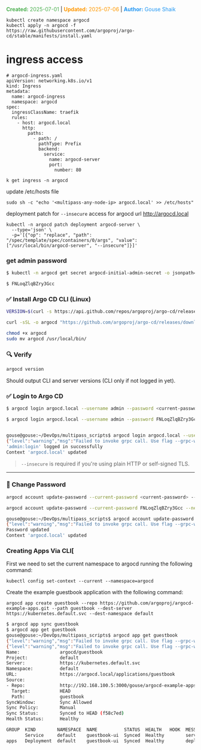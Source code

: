 <span style="color:#4caf50;"><b>Created:</b> 2025-07-01</span> | <span style="color:#ff9800;"><b>Updated:</b> 2025-07-06</span> | <span style="color:#2196f3;"><b>Author:</b> Gouse Shaik</span>
```
kubectl create namespace argocd
kubectl apply -n argocd -f https://raw.githubusercontent.com/argoproj/argo-cd/stable/manifests/install.yaml
```

# ingress access 
```
# argocd-ingress.yaml
apiVersion: networking.k8s.io/v1
kind: Ingress
metadata:
  name: argocd-ingress
  namespace: argocd
spec:
  ingressClassName: traefik
  rules:
    - host: argocd.local
      http:
        paths:
          - path: /
            pathType: Prefix
            backend:
              service:
                name: argocd-server
                port:
                  number: 80
```

```
k get ingress -n argocd
```

update /etc/hosts file
```
sudo sh -c "echo '<multipass-any-node-ip> argocd.local' >> /etc/hosts"
```

deployment patch for `--insecure` access for argocd url http://argocd.local
```
kubectl -n argocd patch deployment argocd-server \
  --type='json' \
  -p='[{"op": "replace", "path": "/spec/template/spec/containers/0/args", "value": ["/usr/local/bin/argocd-server", "--insecure"]}]'
```

### get admin password
```bash
$ kubectl -n argocd get secret argocd-initial-admin-secret -o jsonpath="{.data.password}" | base64 -d && echo

$ FNLoqZlqBZry3Gcc
```

### ✅ Install Argo CD CLI (Linux)

```bash
VERSION=$(curl -s https://api.github.com/repos/argoproj/argo-cd/releases/latest | grep tag_name | cut -d '"' -f 4)

curl -sSL -o argocd "https://github.com/argoproj/argo-cd/releases/download/${VERSION}/argocd-linux-amd64"

chmod +x argocd
sudo mv argocd /usr/local/bin/
```

### 🔍 Verify

```bash
argocd version
```

Should output CLI and server versions (CLI only if not logged in yet).

### ✅ Login to Argo CD

```bash
$ argocd login argocd.local --username admin --password <current-password> --insecure

$ argocd login argocd.local --username admin --password FNLoqZlqBZry3Gcc --insecure


gouse@gouse:~/DevOps/multipass_scripts$ argocd login argocd.local --username admin --password FNLoqZlqBZry3Gcc --insecure
{"level":"warning","msg":"Failed to invoke grpc call. Use flag --grpc-web in grpc calls. To avoid this warning message, use flag --grpc-web.","time":"2025-06-30T22:28:33+03:00"}
'admin:login' logged in successfully
Context 'argocd.local' updated
```

> `--insecure` is required if you're using plain HTTP or self-signed TLS.

---

### 🔐 Change Password

```bash
argocd account update-password --current-password <current-password> --new-password <new-password>

argocd account update-password --current-password FNLoqZlqBZry3Gcc --new-password admin123

gouse@gouse:~/DevOps/multipass_scripts$ argocd account update-password --current-password FNLoqZlqBZry3Gcc --new-password admin123
{"level":"warning","msg":"Failed to invoke grpc call. Use flag --grpc-web in grpc calls. To avoid this warning message, use flag --grpc-web.","time":"2025-06-30T22:29:33+03:00"}
Password updated
Context 'argocd.local' updated
```

### Creating Apps Via CLI[

First we need to set the current namespace to argocd running the following command:
```
kubectl config set-context --current --namespace=argocd
```

Create the example guestbook application with the following command:
```
argocd app create guestbook --repo https://github.com/argoproj/argocd-example-apps.git --path guestbook --dest-server https://kubernetes.default.svc --dest-namespace default
```

```bash
$ argocd app sync guestbook
$ argocd app get guestbook
gouse@gouse:~/DevOps/multipass_scripts$ argocd app get guestbook
{"level":"warning","msg":"Failed to invoke grpc call. Use flag --grpc-web in grpc calls. To avoid this warning message, use flag --grpc-web.","time":"2025-06-30T22:47:38+03:00"}
{"level":"warning","msg":"Failed to invoke grpc call. Use flag --grpc-web in grpc calls. To avoid this warning message, use flag --grpc-web.","time":"2025-06-30T22:47:38+03:00"}
Name:               argocd/guestbook
Project:            default
Server:             https://kubernetes.default.svc
Namespace:          default
URL:                https://argocd.local/applications/guestbook
Source:
- Repo:             http://192.168.100.5:3000/gouse/argocd-example-apps.git
  Target:           HEAD
  Path:             guestbook
SyncWindow:         Sync Allowed
Sync Policy:        Manual
Sync Status:        Synced to HEAD (f58c7ed)
Health Status:      Healthy

GROUP  KIND        NAMESPACE  NAME          STATUS  HEALTH   HOOK  MESSAGE
       Service     default    guestbook-ui  Synced  Healthy        service/guestbook-ui created
apps   Deployment  default    guestbook-ui  Synced  Healthy        deployment.apps/guestbook-ui created

```

